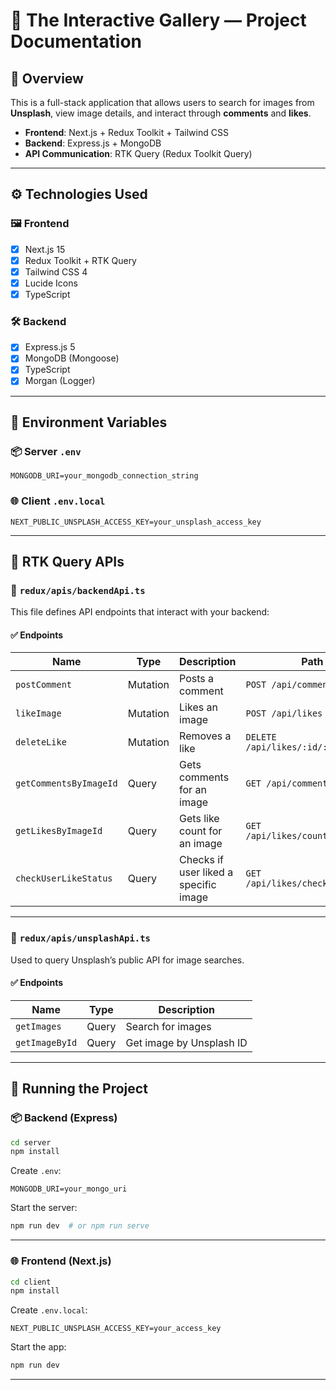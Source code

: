# 📸 The Interactive Gallery — Project Documentation

## 🧩 Overview

This is a full-stack application that allows users to search for images from **Unsplash**, view image details, and interact through **comments** and **likes**.

- **Frontend**: Next.js + Redux Toolkit + Tailwind CSS  
- **Backend**: Express.js + MongoDB  
- **API Communication**: RTK Query (Redux Toolkit Query)

---

## ⚙️ Technologies Used

### 🖼 Frontend

- [x] Next.js 15  
- [x] Redux Toolkit + RTK Query  
- [x] Tailwind CSS 4  
- [x] Lucide Icons  
- [x] TypeScript  

### 🛠 Backend

- [x] Express.js 5  
- [x] MongoDB (Mongoose)  
- [x] TypeScript  
- [x] Morgan (Logger)  
---

## 🧪 Environment Variables

### 📦 Server `.env`

```env
MONGODB_URI=your_mongodb_connection_string
```

### 🌐 Client `.env.local`

```env
NEXT_PUBLIC_UNSPLASH_ACCESS_KEY=your_unsplash_access_key
```

---

## 🔄 RTK Query APIs

### 📁 `redux/apis/backendApi.ts`

This file defines API endpoints that interact with your backend:

#### ✅ Endpoints

| Name                   | Type      | Description                            | Path                                  |
|------------------------|-----------|----------------------------------------|---------------------------------------|
| `postComment`          | Mutation  | Posts a comment                        | `POST /api/comments`                  |
| `likeImage`            | Mutation  | Likes an image                         | `POST /api/likes`                     |
| `deleteLike`           | Mutation  | Removes a like                         | `DELETE /api/likes/:id/:user`        |
| `getCommentsByImageId` | Query     | Gets comments for an image             | `GET /api/comments/:imageId`         |
| `getLikesByImageId`    | Query     | Gets like count for an image           | `GET /api/likes/count/:imageId`      |
| `checkUserLikeStatus`  | Query     | Checks if user liked a specific image  | `GET /api/likes/check/:id/:user`     |

---

### 📁 `redux/apis/unsplashApi.ts`

Used to query Unsplash’s public API for image searches.

#### ✅ Endpoints

| Name           | Type   | Description                  |
|----------------|--------|------------------------------|
| `getImages`    | Query  | Search for images            |
| `getImageById` | Query  | Get image by Unsplash ID     |

---

## 🚀 Running the Project

### 📦 Backend (Express)

```bash
cd server
npm install
```

Create `.env`:

```env
MONGODB_URI=your_mongo_uri
```

Start the server:

```bash
npm run dev  # or npm run serve
```

---

### 🌐 Frontend (Next.js)

```bash
cd client
npm install
```

Create `.env.local`:

```env
NEXT_PUBLIC_UNSPLASH_ACCESS_KEY=your_access_key
```

Start the app:

```bash
npm run dev
```

---


